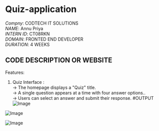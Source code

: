 # Quiz-application 

*Compny*: CODTECH IT SOLUTIONS    
*NAME*: Annu Priya      
*INTERN ID*: CT08RKN       
*DOMAIN*: FRONTED END DEVELOPER       
*DURATION*: 4 WEEKS      
## CODE DESCRIPTION OR WEBSITE       
Features:     
1. Quiz Interface :     
   -> The homepage displays a "Quiz" title.        
   -> A single question appears at a time with four answer options..      
   -> Users can select an answer and submit their response.
   #OUTPUT
   ![Image](https://github.com/user-attachments/assets/3af4957c-71ad-4a17-ae11-a2e49da14dc7)    

![Image](https://github.com/user-attachments/assets/6ef1c64d-27a7-4f2b-8706-673aff9f24c7)    

![Image](https://github.com/user-attachments/assets/ea477ec5-e56b-4623-8ee3-ba1d35edd45d)          
